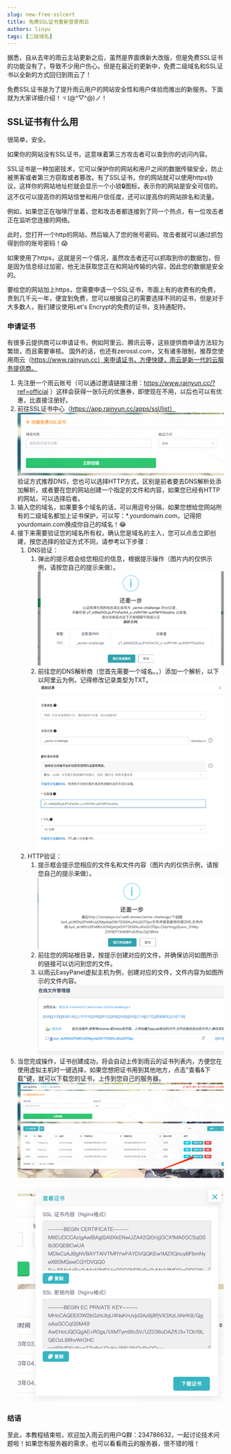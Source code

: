 ```yaml
---
slug: new-free-sslcert
title: 免费SSL证书重新登录雨云
authors: linyu
tags: [二级域名]
---
```



据悉，自从去年的雨云主站更新之后，虽然是界面焕新大改版，但是免费SSL证书的功能没有了，导致不少用户伤心。但是在最近的更新中，免费二级域名和SSL证书以全新的方式回归到雨云了！

免费SSL证书是为了提升雨云用户的网站安全性和用户体验而推出的新服务。下面就为大家详细介绍！ヾ(@^▽^@)ノ！

<!--truncate-->
## SSL证书有什么用
很简单，安全。

如果你的网站没有SSL证书，这意味着第三方攻击者可以查到你的访问内容。


SSL证书是一种加密技术，它可以保护你的网站和用户之间的数据传输安全，防止被黑客或者第三方窃取或者篡改。有了SSL证书，你的网站就可以使用https协议，这样你的网站地址栏就会显示一个小锁🔒图标，表示你的网站是安全可信的。这不仅可以提高你的网站信誉和用户信任度，还可以提高你的网站排名和流量。

例如，如果您正在咖啡厅坐着，您和攻击者都连接到了同一个热点，有一位攻击者正在监听您连接的网络。

此时，您打开一个http的网站，然后输入了您的账号密码。攻击者就可以通过抓包得到你的账号密码！😱

如果使用了https，这就是另一个情况，虽然攻击者还可以抓取到你的数据包，但是因为信息经过加密，他无法获取您正在和网站传输的内容，因此您的数据是安全的。

要给您的网站加上https，您需要申请一个SSL证书，市面上有的收费有的免费，贵到几千元一年，便宜到免费，您可以根据自己的需要选择不同的证书，但是对于大多数人，我们建议使用Let's Encrypt的免费的证书，支持通配符。

### 申请证书
有很多云提供商可以申请证书，例如阿里云、腾讯云等，这些提供商申请方法较为繁琐，而且需要审核。
国外的话，也还有zerossl.com，又有诸多限制，推荐您使用雨云（https://www.rainyun.cc）来申请证书，方便快捷，雨云是新一代的云服务提供商。

1. 先注册一个雨云账号（可以通过邀请链接注册：https://www.rainyun.cc/?ref=official ）这样会获得一张5元的优惠券，即使现在不用，以后也可以有优惠，比直接注册好。
2. 前往SSL证书中心（https://app.rainyun.cc/apps/ssl/list） ![img.png](img.png) 验证方式推荐DNS，您也可以选择HTTP方式，区别是前者要去DNS解析处添加解析，或者要在您的网站创建一个指定的文件和内容，如果您已经有HTTP的网站，可以选择后者。
3. 输入您的域名，如果要多个域名的话，可以用逗号分隔，如果您想给您网站所有的二级域名都加上证书保护，可以写：*.yourdomain.com，记得把yourdomain.com换成你自己的域名！😂
4. 接下来需要验证您的域名所有权，确认您是域名的主人，您可以点击立即创建，按您选择的验证方式不同，请参考以下步骤：
   1. DNS验证：
      1. 弹出的提示框会给您相应的信息，根据提示操作（图片内的仅供示例，请按您自己的提示来做）。
        ![img_1.png](img_1.png)
      2. 前往您的DNS解析商（您首先需要一个域名。。）添加一个解析，以下以阿里云为例，记得修改记录类型为TXT。
      ![img_2.png](img_2.png)
   2. HTTP验证：
      1. 提示框会提示您相应的文件名和文件内容（图片内的仅供示例，请按您自己的提示来做）。
         ![img_4.png](img_4.png)
      2. 前往您的网站根目录，按提示创建对应的文件，并确保访问如图所示的链接可以访问到您的文件。
      3. 以雨云EasyPanel虚拟主机为例，创建对应的文件，文件内容为如图所示的文件内容。
         ![img_5.png](img_5.png)
5. 当您完成操作，证书创建成功，将会自动上传到雨云的证书列表内，方便您在使用虚拟主机时一键选择，如果您想把证书用到其他地方，点击"查看&下载"键，就可以下载您的证书，上传到您自己的服务器。
   ![img_3.png](img_3.png)![img_6.png](img_6.png)

### 结语
至此，本教程结束啦，欢迎加入雨云的用户Q群：234786632，一起讨论技术问题啦！如果您有服务器的需求，也可以看看雨云的服务器，很不错的哦！



